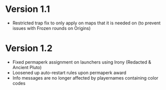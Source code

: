 # Version 1.1

- Restricted trap fix to only apply on maps that it is needed on (to prevent issues with Frozen rounds on Origins)

# Version 1.2

- Fixed permaperk assignment on launchers using Irony (Redacted & Ancient Pluto)
- Loosened up auto-restart rules upon permaperk award
- Info messages are no longer affected by playernames containing color codes
